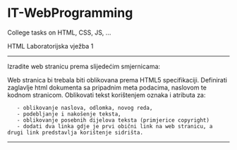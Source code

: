 # IT-WebProgramming
College tasks on HTML, CSS, JS, ...

HTML Laboratorijska vježba 1
____________________________
Izradite web stranicu prema slijedećim smjernicama:

   Web stranica bi trebala biti oblikovana prema HTML5 specifikaciji.
   Definirati zaglavlje html dokumenta sa pripadnim meta podacima, naslovom te kodnom stranicom.
   Oblikovati tekst korištenjem oznaka i atributa za:
   
       - oblikovanje naslova, odlomka, novog reda,
       - podebljanje i nakošenje teksta,
       - oblikovanje posebnih dijelova teksta (primjerice copyright)
       - dodati dva linka gdje je prvi obični link na web stranicu, a drugi link predstavlja korištenje sidrišta.
____________________________
